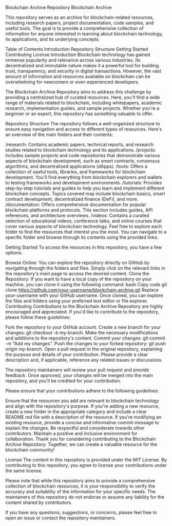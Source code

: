 Blockchain Archive Repository
Blockchain Archive

This repository serves as an archive for blockchain-related resources, including research papers, project documentation, code samples, and useful tools. The goal is to provide a comprehensive collection of information for anyone interested in learning about blockchain technology, its applications, and its underlying concepts.

Table of Contents
Introduction
Repository Structure
Getting Started
Contributing
License
Introduction
Blockchain technology has gained immense popularity and relevance across various industries. Its decentralized and immutable nature makes it a powerful tool for building trust, transparency, and security in digital transactions. However, the vast amount of information and resources available on blockchain can be overwhelming for newcomers or even experienced developers.

The Blockchain Archive Repository aims to address this challenge by providing a centralized hub of curated resources. Here, you'll find a wide range of materials related to blockchain, including whitepapers, academic research, implementation guides, and sample projects. Whether you're a beginner or an expert, this repository has something valuable to offer.

Repository Structure
The repository follows a well-organized structure to ensure easy navigation and access to different types of resources. Here's an overview of the main folders and their contents:

/research: Contains academic papers, technical reports, and research studies related to blockchain technology and its applications.
/projects: Includes sample projects and code repositories that demonstrate various aspects of blockchain development, such as smart contracts, consensus algorithms, and decentralized applications (dApps).
/tools: Offers a collection of useful tools, libraries, and frameworks for blockchain development. You'll find everything from blockchain explorers and wallets to testing frameworks and development environments.
/tutorials: Provides step-by-step tutorials and guides to help you learn and implement different blockchain concepts. Topics covered may include blockchain basics, smart contract development, decentralized finance (DeFi), and more.
/documentation: Offers comprehensive documentation for popular blockchain platforms and protocols. This section includes guides, API references, and architecture overviews.
/videos: Contains a curated selection of educational videos, conference talks, and online courses that cover various aspects of blockchain technology.
Feel free to explore each folder to find the resources that interest you the most. You can navigate to a specific folder and browse through its contents using the provided links.

Getting Started
To access the resources in this repository, you have a few options:

Browse Online: You can explore the repository directly on GitHub by navigating through the folders and files. Simply click on the relevant links in the repository's main page to access the desired content.
Clone the Repository: If you want to have a local copy of the repository on your machine, you can clone it using the following command:
bash
Copy code
git clone https://github.com/your-username/blockchain-archive.git
Replace your-username with your GitHub username. Once cloned, you can explore the files and folders using your preferred text editor or file explorer.
Contributing
Contributions to the Blockchain Archive Repository are highly encouraged and appreciated. If you'd like to contribute to the repository, please follow these guidelines:

Fork the repository to your GitHub account.
Create a new branch for your changes: git checkout -b my-branch.
Make the necessary modifications and additions to the repository's content.
Commit your changes: git commit -m "Add my changes".
Push the changes to your forked repository: git push origin my-branch.
Open a pull request in the original repository, explaining the purpose and details of your contribution. Please provide a clear description and, if applicable, reference any related issues or discussions.

The repository maintainers will review your pull request and provide feedback. Once approved, your changes will be merged into the main repository, and you'll be credited for your contribution.

Please ensure that your contributions adhere to the following guidelines:

Ensure that the resources you add are relevant to blockchain technology and align with the repository's purpose.
If you're adding a new resource, create a new folder in the appropriate category and include a clear README.md file with a description of the resource.
If you're modifying an existing resource, provide a concise and informative commit message to explain the changes.
Be respectful and considerate towards other contributors. Maintain a positive and inclusive environment for collaboration.
Thank you for considering contributing to the Blockchain Archive Repository. Together, we can create a valuable resource for the blockchain community!

License
The content in this repository is provided under the MIT License. By contributing to this repository, you agree to license your contributions under the same license.

Please note that while this repository aims to provide a comprehensive collection of blockchain resources, it is your responsibility to verify the accuracy and suitability of the information for your specific needs. The maintainers of this repository do not endorse or assume any liability for the content shared by contributors.

If you have any questions, suggestions, or concerns, please feel free to open an issue or contact the repository maintainers.
